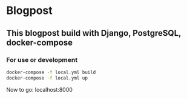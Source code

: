 # Blogpost 
## This blogpost build with Django, PostgreSQL, docker-compose

### For use or development
```Bash
docker-compose -f local.yml build
docker-compose -f local.yml up
```
Now to go: localhost:8000
